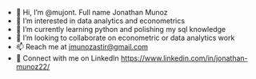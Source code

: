 - 👋 Hi, I’m @mujont. Full name Jonathan Munoz
- 👀 I’m interested in data analytics and econometrics
- 🌱 I’m currently learning python and polishing my sql knowledge
- 💞️ I’m looking to collaborate on econometric or data analytics work
- 📫 Reach me at jmunozastir@gmail.com
- 🐧 Connect with me on LinkedIn https://www.linkedin.com/in/jonathan-munoz22/

<!---
mujont/mujont is a ✨ special ✨ repository because its `README.md` (this file) appears on your GitHub profile.
You can click the Preview link to take a look at your changes.
--->
